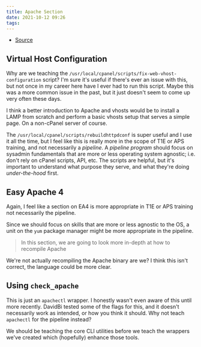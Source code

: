 ```yaml
---
title: Apache Section
date: 2021-10-12 09:26
tags:
---
```


* [Source](https://360.articulate.com/review/content/0eceb3f9-896d-4fc8-b052-814c4e7dbe3d/review)

## Virtual Host Configuration

Why are we teaching the `/usr/local/cpanel/scripts/fix-web-vhost-configuration`
script? I'm sure it's useful if there's ever an issue with this, but not once in
my career here have I ever had to run this script. Maybe this was a more common
issue in the past, but it just doesn't seem to come up very often these days. 

I think a better introduction to Apache and vhosts would be to install a LAMP
from scratch and perform a basic vhosts setup that serves a simple page. On a
non-cPanel server of course.

The `/usr/local/cpanel/scripts/rebuildhttpdconf` is super useful and I use it
all the time, but I feel like this is really more in the scope of T1E or APS
training, and not necessarily a _pipeline_. A _pipeline program_ should focus on
sysadmin fundamentals that are more or less operating system agnostic; i.e.
don't rely on cPanel scripts, API, etc. The scripts are helpful, but it's
important to understand what purpose they serve, and what they're doing
_under-the-hood_ first.

## Easy Apache 4

Again, I feel like a section on EA4 is more appropriate in T1E or APS training
not necessarily the pipeline. 

Since we should focus on skills that are more or less agnostic to the OS, a unit
on the `yum` package manager might be more appropriate in the pipeline. 

> In this section, we are going to look more in-depth at how to recompile Apache

We're not actually recompiling the Apache binary are we? I think this isn't
correct, the language could be more clear. 

## Using `check_apache`

This is just an `apachectl` wrapper. I honestly wasn't even aware of this until
more recently. DavidBi tested some of the flags for this, and it doesn't
necessarily work as intended, or how you think it should. Why not teach
`apachectl` for the pipeline instead?

We should be teaching the core CLI utilities before we teach the wrappers we've
created which (hopefully) enhance those tools.

